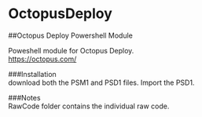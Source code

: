 # OctopusDeploy
##Octopus Deploy Powershell Module

Poweshell module for Octopus Deploy.  
https://octopus.com/


###Installation   
download both the PSM1 and PSD1 files. Import the PSD1.

###Notes   
RawCode folder contains the individual raw code.

